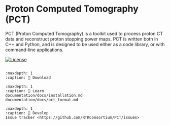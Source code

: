 ﻿Proton Computed Tomography (PCT)
================================

PCT (Proton Computed Tomography) is a toolkit used to process proton CT data and reconstruct proton stopping power maps. PCT is written both in C++ and Python, and is designed to be used either as a code library, or with command-line applications.

<!-- [![GitHub release](https://img.shields.io/github/release/RTKConsortium/RTK.svg)](https://github.com/RTKConsortium/RTK/releases/latest)
[![PyPI](https://img.shields.io/pypi/v/itk-rtk.svg)](https://pypi.python.org/pypi/itk-rtk) -->
[![License](https://img.shields.io/badge/License-Apache%202.0-blue.svg)](https://github.com/RTKConsortium/PCT/blob/master/LICENSE)

```{toctree}
```

```{toctree}
:maxdepth: 1
:caption: 💾 Download
```

```{toctree}
:maxdepth: 1
:caption: 📖 Learn
documentation/docs/installation.md
documentation/docs/pct_format.md
```

```{toctree}
:maxdepth: 1
:caption: 🔨 Develop
Issue tracker <https://github.com/RTKConsortium/PCT/issues>

```
